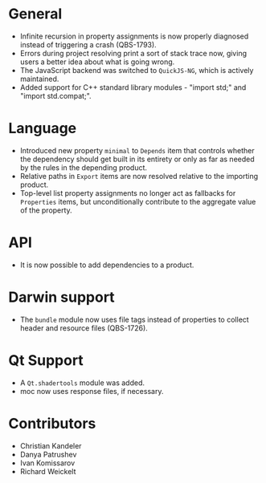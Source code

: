 # General
* Infinite recursion in property assignments is now properly diagnosed instead of
  triggering a crash (QBS-1793).
* Errors during project resolving print a sort of stack trace now, giving users
  a better idea about what is going wrong.
* The JavaScript backend was switched to `QuickJS-NG`, which is actively maintained.
* Added support for C++ standard library modules - "import std;" and "import std.compat;".

# Language
* Introduced new property `minimal` to `Depends` item that controls whether the
  dependency should get built in its entirety or only as far as needed by
  the rules in the depending product.
* Relative paths in `Export` items are now resolved relative to the importing product.
* Top-level list property assignments no longer act as fallbacks for `Properties` items, but
  unconditionally contribute to the aggregate value of the property.

# API
* It is now possible to add dependencies to a product.

# Darwin support
* The `bundle` module now uses file tags instead of properties to collect header
  and resource files (QBS-1726).

# Qt Support
* A `Qt.shadertools` module was added.
* moc now uses response files, if necessary.

# Contributors
* Christian Kandeler
* Danya Patrushev
* Ivan Komissarov
* Richard Weickelt
